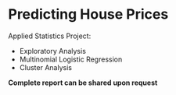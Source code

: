 # Predicting House Prices
Applied Statistics Project:
- Exploratory Analysis
- Multinomial Logistic Regression
- Cluster Analysis

**Complete report can be shared upon request**
